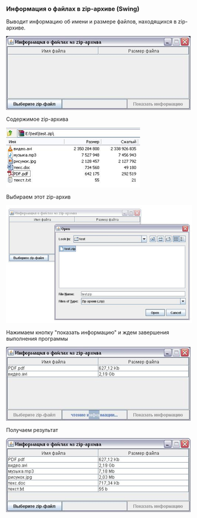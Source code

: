 ### Информация о файлах в zip-архиве (Swing)

Выводит информацию об имени и размере файлов, находящихся в zip-архиве.

![](screenshots/01.JPG)

Содержимое zip-архива

![](screenshots/02.JPG)

Выбираем этот zip-архив

![](screenshots/03.JPG)

Нажимаем кнопку "показать информацию" и ждем завершения выполнения программы

![](screenshots/04.JPG)

Получаем результат

![](screenshots/05.JPG)
